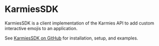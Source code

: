 # KarmiesSDK

KarmiesSDK is a client implementation of the Karmies API to add custom interactive emojis to an application.

See [KarmiesSDK on GitHub](https://github.com/karmies/KarmiesSDK) for installation, setup, and examples.
